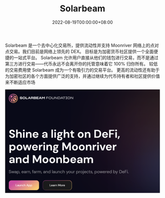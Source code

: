 ﻿---
title: "Solarbeam"
description: "Moonriver & Moonbeam 的原生 AMM"
date: 2022-08-19T00:00:00+08:00
lastmod: 2022-08-19T00:00:00+08:00
draft: false
authors: ["boogArno"]
featuredImage: "solarbeam.png"
tags: ["DeFi","Solarbeam"]
categories: ["nfts"]
nfts: ["DeFi"]
blockchain: "Moonriver"
website: "https://solarbeam.io/"
twitter: "https://twitter.com/Solarbeamio"
discord: "https://discord.com/invite/solarbeam"
telegram: "https://t.me/solarbeamio"
github: ""
youtube: ""
twitch: ""
facebook: ""
instagram: ""
reddit: ""
medium: "https://solarbeam.medium.com/"
steam: ""
gitbook: ""
googleplay: ""
appstore: ""
status: "Live"
weight: 
lightgallery: true
toc: true
pinned: false
recommend: false
recommend1: false
---
Solarbeam 是一个去中心化交易所，提供流动性并支持 Moonriver 网络上的点对点交易。我们目前是网络上领先的 DEX。
目标是为加密货币社区提供一个全面便捷的一站式平台。
Solarbeam 允许用户直接从他们的钱包进行交易，而不是通过第三方进行交易——代币永远不会离开你的托管意味着它 100% 归你所有。
较低的交易费用使 Solarbeam 成为一个有吸引力的交易平台。
更高的流动性还有助于为加密社区的各个方面提供广泛的支持，并通过继续为代币持有者和社区提供价值来不断适应市场

![solarbeam-dapp-defi-moonriver-image1_78a45e5163a82cb4789b6442b35ec44d](solarbeam-dapp-defi-moonriver-image1_78a45e5163a82cb4789b6442b35ec44d.png)